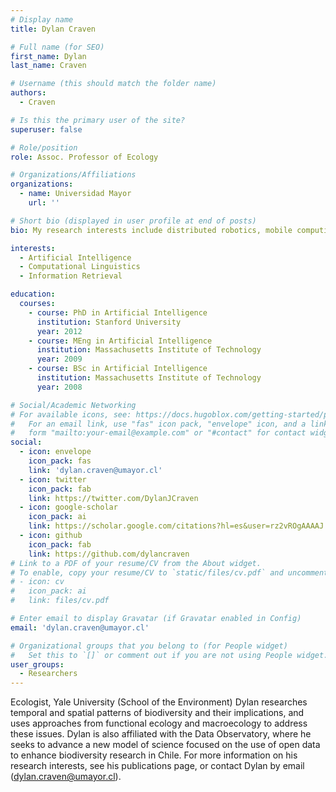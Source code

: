 ```yaml
---
# Display name
title: Dylan Craven

# Full name (for SEO)
first_name: Dylan
last_name: Craven

# Username (this should match the folder name)
authors:
  - Craven

# Is this the primary user of the site?
superuser: false

# Role/position
role: Assoc. Professor of Ecology

# Organizations/Affiliations
organizations:
  - name: Universidad Mayor
    url: ''

# Short bio (displayed in user profile at end of posts)
bio: My research interests include distributed robotics, mobile computing and programmable matter.

interests:
  - Artificial Intelligence
  - Computational Linguistics
  - Information Retrieval

education:
  courses:
    - course: PhD in Artificial Intelligence
      institution: Stanford University
      year: 2012
    - course: MEng in Artificial Intelligence
      institution: Massachusetts Institute of Technology
      year: 2009
    - course: BSc in Artificial Intelligence
      institution: Massachusetts Institute of Technology
      year: 2008

# Social/Academic Networking
# For available icons, see: https://docs.hugoblox.com/getting-started/page-builder/#icons
#   For an email link, use "fas" icon pack, "envelope" icon, and a link in the
#   form "mailto:your-email@example.com" or "#contact" for contact widget.
social:
  - icon: envelope
    icon_pack: fas
    link: 'dylan.craven@umayor.cl'
  - icon: twitter
    icon_pack: fab
    link: https://twitter.com/DylanJCraven
  - icon: google-scholar
    icon_pack: ai
    link: https://scholar.google.com/citations?hl=es&user=rz2vROgAAAAJ
  - icon: github
    icon_pack: fab
    link: https://github.com/dylancraven
# Link to a PDF of your resume/CV from the About widget.
# To enable, copy your resume/CV to `static/files/cv.pdf` and uncomment the lines below.
# - icon: cv
#   icon_pack: ai
#   link: files/cv.pdf

# Enter email to display Gravatar (if Gravatar enabled in Config)
email: 'dylan.craven@umayor.cl'

# Organizational groups that you belong to (for People widget)
#   Set this to `[]` or comment out if you are not using People widget.
user_groups:
  - Researchers
---
```


Ecologist, Yale University (School of the Environment)
Dylan researches temporal and spatial patterns of biodiversity and their implications, and uses approaches from functional ecology and macroecology to address these issues. Dylan is also affiliated with the Data Observatory, where he seeks to advance a new model of science focused on the use of open data to enhance biodiversity research in Chile. For more information on his research interests, see his publications page, or contact Dylan by email (dylan.craven@umayor.cl).
